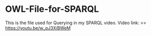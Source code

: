 # OWL-File-for-SPARQL
This is the file used for Querying in my SPARQL video. 
Video link: >> https://youtu.be/w_pJ3XiBWeM
